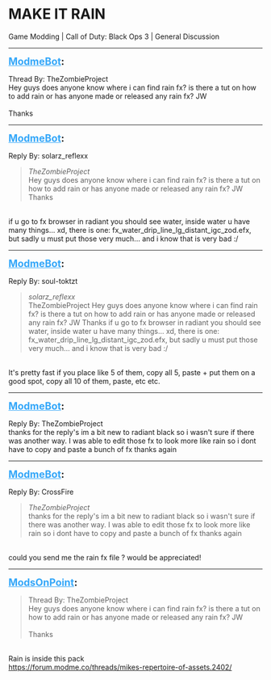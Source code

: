# MAKE IT RAIN
Game Modding | Call of Duty: Black Ops 3 | General Discussion

---
<strong style="font-size: 1.4em;"><span style="text-decoration: underline;text-decoration-color: #34a7f9;"><span style="color:#34a7f9;">ModmeBot</span></span>:</strong>

<p>Thread By: TheZombieProject<br />Hey guys does anyone know where i can find rain fx? is there a tut on how to add rain or has anyone made or released any rain fx? JW<br /> <br />Thanks</p>

---
<strong style="font-size: 1.4em;"><span style="text-decoration: underline;text-decoration-color: #34a7f9;"><span style="color:#34a7f9;">ModmeBot</span></span>:</strong>

<p>Reply By: solarz_reflexx<br /><blockquote><em>TheZombieProject</em><br />Hey guys does anyone know where i can find rain fx? is there a tut on how to add rain or has anyone made or released any rain fx? JW   Thanks</blockquote><br /> if u go to fx browser in radiant you should see water, inside water u have many things... xd, there is one: fx_water_drip_line_lg_distant_igc_zod.efx, but sadly u must put those very much... and i know that is very bad :/</p>

---
<strong style="font-size: 1.4em;"><span style="text-decoration: underline;text-decoration-color: #34a7f9;"><span style="color:#34a7f9;">ModmeBot</span></span>:</strong>

<p>Reply By: soul-toktzt<br /><blockquote><em>solarz_reflexx</em><br />TheZombieProject Hey guys does anyone know where i can find rain fx? is there a tut on how to add rain or has anyone made or released any rain fx? JW   Thanks  if u go to fx browser in radiant you should see water, inside water u have many things... xd, there is one: fx_water_drip_line_lg_distant_igc_zod.efx, but sadly u must put those very much... and i know that is very bad :/  </blockquote><br /> It&#39;s pretty fast if you place like 5 of them, copy all 5, paste + put them on a good spot, copy all 10 of them, paste, etc etc.</p>

---
<strong style="font-size: 1.4em;"><span style="text-decoration: underline;text-decoration-color: #34a7f9;"><span style="color:#34a7f9;">ModmeBot</span></span>:</strong>

<p>Reply By: TheZombieProject<br />thanks for the reply&#39;s im a bit new to radiant black so i wasn&#39;t sure if there was another way. I was able to edit those fx to look more like rain so i dont have to copy and paste a bunch of fx thanks again</p>

---
<strong style="font-size: 1.4em;"><span style="text-decoration: underline;text-decoration-color: #34a7f9;"><span style="color:#34a7f9;">ModmeBot</span></span>:</strong>

<p>Reply By: CrossFire<br /><blockquote><em>TheZombieProject</em><br />thanks for the reply&#39;s im a bit new to radiant black so i wasn&#39;t sure if there was another way. I was able to edit those fx to look more like rain so i dont have to copy and paste a bunch of fx thanks again</blockquote><br /> could you send me the rain fx file ? would be appreciated!</p>

---
<strong style="font-size: 1.4em;"><span style="text-decoration: underline;text-decoration-color: #34a7f9;"><span style="color:#34a7f9;">ModsOnPoint</span></span>:</strong>

<p><blockquote>Thread By: TheZombieProject<br />Hey guys does anyone know where i can find rain fx? is there a tut on how to add rain or has anyone made or released any rain fx? JW<br /><br />Thanks<br /></blockquote><br />Rain is inside this pack<br /><a href="https://forum.modme.co/threads/mikes-repertoire-of-assets.2402/">https://forum.modme.co/threads/mikes-repertoire-of-assets.2402/</a></p>
